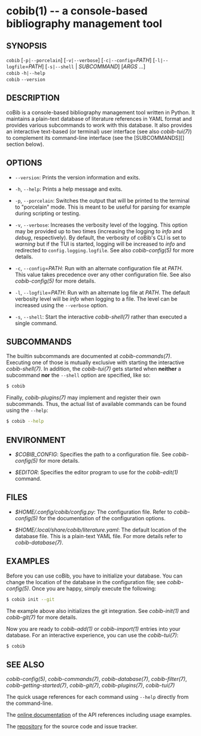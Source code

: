 cobib(1) -- a console-based bibliography management tool
========================================================

## SYNOPSIS

`cobib` [`-p|--porcelain`] [`-v|--verbose`] [`-c|--config`=_PATH_] [`-l|--logfile`=_PATH_] [`-s|--shell` | _SUBCOMMAND_] [_ARGS_ ...]<br>
`cobib` `-h|--help` <br>
`cobib` `--version`

## DESCRIPTION

coBib is a console-based bibliography management tool written in Python.
It maintains a plain-text database of literature references in YAML format and provides various subcommands to work with this database.
It also provides an interactive text-based (or terminal) user interface (see also *cobib-tui(7)*) to complement its command-line interface (see the [SUBCOMMANDS][] section below).

## OPTIONS

  * `--version`:
    Prints the version information and exits.

  * `-h`, `--help`:
    Prints a help message and exits.

  * `-p`, `--porcelain`:
    Switches the output that will be printed to the terminal to "porcelain" mode.
    This is meant to be useful for parsing for example during scripting or testing.

  * `-v`, `--verbose`:
    Increases the verbosity level of the logging.
    This option may be provided up to two times (increasing the logging to _info_ and _debug_, respectively).
    By default, the verbosity of coBib's CLI is set to _warning_ but if the TUI is started, logging will be increased to _info_ and redirected to `config.logging.logfile`.
    See also *cobib-config(5)* for more details.

  * `-c`, `--config`=_PATH_:
    Run with an alternate configuration file at _PATH_.
    This value takes precedence over any other configuration file.
    See also *cobib-config(5)* for more details.

  * `-l`, `--logfile`=_PATH_:
    Run with an alternate log file at _PATH_.
    The default verbosity level will be _info_ when logging to a file.
    The level can be increased using the `--verbose` option.

  * `-s`, `--shell`:
    Start the interactive *cobib-shell(7)* rather than executed a single command.

## SUBCOMMANDS

The builtin subcommands are documented at *cobib-commands(7)*.
Executing one of those is mutually exclusive with starting the interactive *cobib-shell(7)*.
In addition, the *cobib-tui(7)* gets started when **neither** a subcommand **nor** the `--shell` option are specified, like so:
```bash
$ cobib
```

Finally, *cobib-plugins(7)* may implement and register their own subcommands.
Thus, the actual list of available commands can be found using the `--help`:
```bash
$ cobib --help
```

## ENVIRONMENT

  * _$COBIB_CONFIG_:
    Specifies the path to a configuration file.
    See *cobib-config(5)* for more details.

  * _$EDITOR_:
    Specifies the editor program to use for the *cobib-edit(1)* command.

## FILES

  * _$HOME/.config/cobib/config.py_:
    The configuration file.
    Refer to *cobib-config(5)* for the documentation of the configuration options.

  * _$HOME/.local/share/cobib/literature.yaml_:
    The default location of the database file.
    This is a plain-text YAML file.
    For more details refer to *cobib-database(7)*.

## EXAMPLES

Before you can use coBib, you have to initialize your database.
You can change the location of the database in the configuration file; see *cobib-config(5)*.
Once you are happy, simply execute the following:

```bash
$ cobib init --git
```

The example above also initializes the git integration.
See *cobib-init(1)* and *cobib-git(7)* for more details.

Now you are ready to *cobib-add(1)* or *cobib-import(1)* entries into your database.
For an interactive experience, you can use the *cobib-tui(7)*:

```bash
$ cobib
```

## SEE ALSO

*cobib-config(5)*, *cobib-commands(7)*, *cobib-database(7)*, *cobib-filter(7)*, *cobib-getting-started(7)*, *cobib-git(7)*, *cobib-plugins(7)*, *cobib-tui(7)*

The quick usage references for each command using `--help` directly from the command-line.

The [online documentation](https://cobib.gitlab.io/cobib/cobib.html) of the API references including usage examples.

The [repository](https://gitlab.com/cobib/cobib) for the source code and issue tracker.

[//]: # ( vim: set ft=markdown tw=0: )
